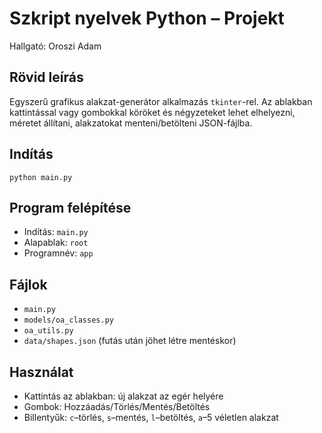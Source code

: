 # Szkript nyelvek Python – Projekt
Hallgató: Oroszi Adam

## Rövid leírás
Egyszerű grafikus alakzat-generátor alkalmazás `tkinter`-rel. Az ablakban kattintással vagy gombokkal köröket és négyzeteket lehet elhelyezni, méretet állítani, alakzatokat menteni/betölteni JSON-fájlba.

## Indítás
```
python main.py
```

## Program felépítése
- Indítás: `main.py`
- Alapablak: `root`
- Programnév: `app`

## Fájlok
- `main.py`
- `models/oa_classes.py`
- `oa_utils.py`
- `data/shapes.json` (futás után jöhet létre mentéskor)

## Használat
- Kattintás az ablakban: új alakzat az egér helyére
- Gombok: Hozzáadás/Törlés/Mentés/Betöltés
- Billentyűk: `c`–törlés, `s`–mentés, `l`–betöltés, `a`–5 véletlen alakzat

